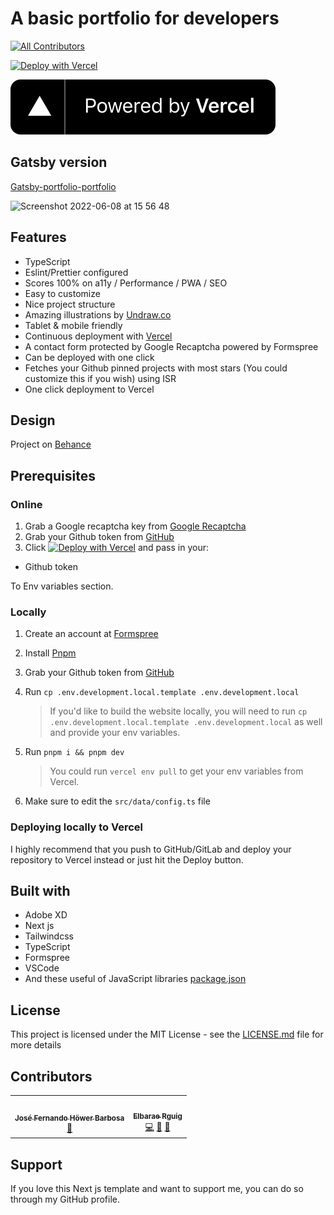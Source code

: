 # A basic portfolio for developers

<!-- ALL-CONTRIBUTORS-BADGE:START - Do not remove or modify this section -->

[![All Contributors](https://img.shields.io/badge/all_contributors-2-orange.svg?style=flat-square)](#contributors-)

<!-- ALL-CONTRIBUTORS-BADGE:END -->

[![Deploy with Vercel](https://vercel.com/button)](https://vercel.com/new/clone?repository-url=https%3A%2F%2Fgithub.com%2Fsmakosh%2Fnext-portfolio-dev&env=GITHUB_TOKEN&envDescription=Get%20your%20GitHub%20token&envLink=https%3A%2F%2Fgithub.com%2Fsettings%2Ftokens%2Fnew%3Fscopes%3Dpublic_repo%26description%3Dportfolio-dev&project-name=my-portfolio-dev&repo-name=my-portfolio-dev&demo-title=Next%20Portfolio%20Dev&demo-description=A%20simple%20portfolio%20for%20developers&demo-url=https%3A%2F%2Fportfolio-next.smakosh.com%2F&demo-image=http%3A%2F%2Fportfolio-next.smakosh.com%2Fassets%2Fthumbnail%2Fthumbnail.png&integration-ids=oac_SOUPsixV2TP6CkvfaB91Jhri)

[![Powered by Vercel](./powered-by-vercel.svg)](https://vercel.com?utm_source=smakosh&utm_campaign=oss)

## Gatsby version

[Gatsby-portfolio-portfolio](https://github.com/smakosh/gatsby-portfolio-dev)

<img width="465" alt="Screenshot 2022-06-08 at 15 56 48" src="https://user-images.githubusercontent.com/20082141/172635162-258fffac-de31-446e-89b7-364b71496065.png">

## Features

- TypeScript
- Eslint/Prettier configured
- Scores 100% on a11y / Performance / PWA / SEO
- Easy to customize
- Nice project structure
- Amazing illustrations by [Undraw.co](https://undraw.co)
- Tablet & mobile friendly
- Continuous deployment with [Vercel](https://vercel.com/?utm_source=smakosh)
- A contact form protected by Google Recaptcha powered by Formspree
- Can be deployed with one click
- Fetches your Github pinned projects with most stars (You could customize this if you wish) using ISR
- One click deployment to Vercel

## Design

Project on [Behance](https://www.behance.net/gallery/74172961/Free-Gatsby-portfolio-for-developers)

## Prerequisites

### Online

1. Grab a Google recaptcha key from [Google Recaptcha](https://www.google.com/recaptcha/admin)
2. Grab your Github token from [GitHub](https://github.com/settings/tokens/new?scopes=public_repo&description=portfolio-dev)
3. Click [![Deploy with Vercel](https://vercel.com/button)](https://vercel.com/new/clone?repository-url=https%3A%2F%2Fgithub.com%2Fsmakosh%2Fnext-portfolio-dev&env=GITHUB_TOKEN&envDescription=Get%20your%20GitHub%20token&envLink=https%3A%2F%2Fgithub.com%2Fsettings%2Ftokens%2Fnew%3Fscopes%3Dpublic_repo%26description%3Dportfolio-dev&project-name=my-portfolio-dev&repo-name=my-portfolio-dev&demo-title=Next%20Portfolio%20Dev&demo-description=A%20simple%20portfolio%20for%20developers&demo-url=https%3A%2F%2Fportfolio-next.smakosh.com%2F&demo-image=http%3A%2F%2Fportfolio-next.smakosh.com%2Fassets%2Fthumbnail%2Fthumbnail.png&integration-ids=oac_SOUPsixV2TP6CkvfaB91Jhri) and pass in your:

- Github token

To Env variables section.

### Locally

1. Create an account at [Formspree](https://formspree.io/?utm_source=smakosh)
2. Install [Pnpm](https://pnpm.io/)
3. Grab your Github token from [GitHub](https://github.com/settings/tokens/new?scopes=public_repo&description=portfolio-dev)
4. Run `cp .env.development.local.template .env.development.local`
   > If you'd like to build the website locally, you will need to run `cp .env.development.local.template .env.development.local` as well and provide your env variables.
5. Run `pnpm i && pnpm dev`

   > You could run `vercel env pull` to get your env variables from Vercel.

6. Make sure to edit the `src/data/config.ts` file

### Deploying locally to Vercel

I highly recommend that you push to GitHub/GitLab and deploy your repository to Vercel instead or just hit the Deploy button.

## Built with

- Adobe XD
- Next js
- Tailwindcss
- TypeScript
- Formspree
- VSCode
- And these useful of JavaScript libraries [package.json](package.json)

## License

This project is licensed under the MIT License - see the [LICENSE.md](LICENSE.md) file for more details

## Contributors

<!-- ALL-CONTRIBUTORS-LIST:START - Do not remove or modify this section -->
<!-- prettier-ignore-start -->
<!-- markdownlint-disable -->
<table>
  <tr>
    <td align="center"><a href="https://upleveled.io/"><img src="https://avatars.githubusercontent.com/u/61600906?v=4?s=100" width="100px;" alt=""/><br /><sub><b>José Fernando Höwer Barbosa</b></sub></a><br /><a href="https://github.com/smakosh/next-portfolio-dev/commits?author=Josehower" title="Documentation">📖</a></td>
    <td align="center"><a href="https://github.com/Elbarae1921"><img src="https://avatars.githubusercontent.com/u/44276243?v=4?s=100" width="100px;" alt=""/><br /><sub><b>Elbarae Rguig</b></sub></a><br /><a href="https://github.com/smakosh/next-portfolio-dev/commits?author=Elbarae1921" title="Code">💻</a> <a href="https://github.com/smakosh/next-portfolio-dev/commits?author=Elbarae1921" title="Documentation">📖</a> <a href="https://github.com/smakosh/next-portfolio-dev/issues?q=author%3AElbarae1921" title="Bug reports">🐛</a></td>
  </tr>
</table>

<!-- markdownlint-restore -->
<!-- prettier-ignore-end -->

<!-- ALL-CONTRIBUTORS-LIST:END -->

## Support

If you love this Next js template and want to support me, you can do so through my GitHub profile.
